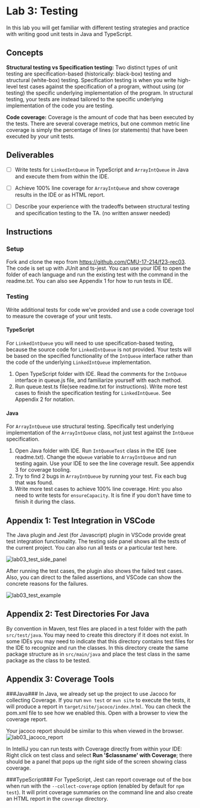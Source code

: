 # Lab 3: Testing

In this lab you will get familiar with different testing strategies and practice with writing good unit tests in Java and TypeScript.

## Concepts
**Structural testing vs Specification testing:** Two distinct types of unit testing are specification-based (historically: black-box) testing and structural (white-box) testing. Specification testing is when you write high-level test cases against the specification of a program, without using (or testing) the specific underlying implementation of the program. In structural testing, your tests are instead tailored to the specific underlying implementation of the code you are testing.

**Code coverage:** Coverage is the amount of code that has been executed by the tests. There are several coverage metrics, but one common metric line coverage is simply the percentage of lines (or statements) that have been executed by your unit tests. 

## Deliverables

- [ ] Write tests for `LinkedIntQueue` in TypeScript and `ArrayIntQueue` in Java and execute them from within the IDE.
- [ ] Achieve 100% line coverage for `ArrayIntQueue` and show coverage results in the IDE or as HTML report. 
- [ ] Describe your experience with the tradeoffs between structural testing and specification testing to the TA. (no written answer needed) 


## Instructions

### Setup
Fork and clone the repo from https://github.com/CMU-17-214/f23-rec03.
The code is set up with JUnit and ts-jest. You can use your IDE to open the folder of each language and run the existing test with the command in the readme.txt. You can also see Appendix 1 for how to run tests in IDE. 


### Testing
Write additional tests for code we've provided and use a code coverage tool to measure the coverage of your unit tests. 

#### TypeScript
For `LinkedIntQueue` you will need to use specification-based testing, because the source code for `LinkedIntQueue` is not provided. Your tests will be based on the specified functionality of the `IntQueue` interface rather than the code of the underlying `LinkedIntQueue` implementation. 
1. Open TypeScript folder with IDE. Read the comments for the `IntQueue` interface in queue.js file, and familiarize yourself with each method. 
2. Run queue.test.ts file(see readme.txt for instructions). Write more test cases to finish the specification testing for `LinkedIntQueue`. See Appendix 2 for notation.


#### Java
For `ArrayIntQueue` use structural testing. Specifically test underlying implementation of the `ArrayIntQueue` class, not just test against the `IntQueue` specification. 
1. Open Java folder with IDE. Run `IntQueueTest` class in the IDE (see readme.txt). Change the `mQueue` variable to `ArrayIntQueue` and run testing again. Use your IDE to see the line coverage result. See appendix 3 for coverage tooling. 
2. Try to find 2 bugs in `ArrayIntQueue` by running your test. Fix each bug that was found. 
3. Write more test cases to achieve 100% line coverage. Hint: you also need to write tests for `ensureCapacity`. It is fine if you don’t have time to finish it during the class.

## Appendix 1: Test Integration in VSCode
The Java plugin and Jest (for Javascript) plugin in VSCode provide great test integration functionality. The testing side panel shows all the tests of the current project. You can also run all tests or a particular test here.

![lab03_test_side_panel](../../f2023/images/lab03/lab03_test_side_panel.png)

After running the test cases, the plugin also shows the failed test cases. Also, you can direct to the failed assertions, and VSCode can show the concrete reasons for the failures.

![lab03_test_example](../../f2023/images/lab03/lab03_test_example.png)

## Appendix 2: Test Directories For Java
By convention in Maven, test files are placed in a test folder with the path `src/test/java`. You may need to create this directory if it does not exist. In some IDEs you may need to indicate that this directory contains test files for the IDE to recognize and run the classes. In this directory create the same package structure as in `src/main/java` and place the test class in the same package as the class to be tested. 

## Appendix 3: Coverage Tools

###Java###
In Java, we already set up the project to use Jacoco for collecting Coverage. If you run `mvn test` or `mvn site` to execute the tests, it will produce a report in `target/site/jacoco/index.html`. You can check the pom.xml file to see how we enabled this. Open with a browser to view the coverage report.

Your jacoco report should be similar to this when viewed in the browser.
![lab03_jacoco_report](../../f2023/images/lab03/lab03_jacoco_report.png)

In IntelliJ you can run tests with Coverage directly from within your IDE: Right click on test class and select **Run '$classname' with Coverage**; there should be a panel that pops up the right side of the screen showing class coverage.

###TypeScript###
For TypeScript, Jest can report coverage out of the box when run with the `--collect-coverage` option (enabled by default for `npm test`). It will print coverage summaries on the command line and also create an HTML report in the `coverage` directory.

